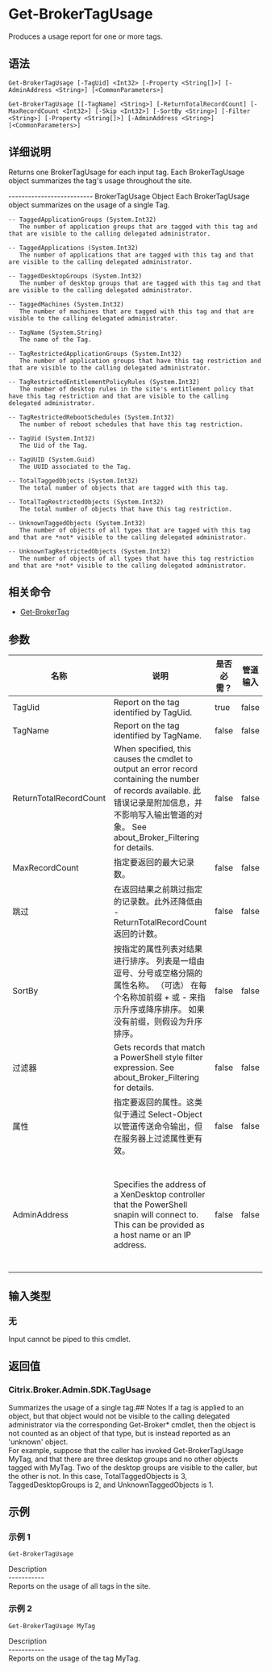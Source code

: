 # Get-BrokerTagUsage

Produces a usage report for one or more tags.

## 语法

    Get-BrokerTagUsage [-TagUid] <Int32> [-Property <String[]>] [-AdminAddress <String>] [<CommonParameters>]
    
    Get-BrokerTagUsage [[-TagName] <String>] [-ReturnTotalRecordCount] [-MaxRecordCount <Int32>] [-Skip <Int32>] [-SortBy <String>] [-Filter <String>] [-Property <String[]>] [-AdminAddress <String>] [<CommonParameters>]
    

## 详细说明

Returns one BrokerTagUsage for each input tag. Each BrokerTagUsage object summarizes the tag's usage throughout the site.

\---\---\---\---\---\---\---\----- BrokerTagUsage Object Each BrokerTagUsage object summarizes on the usage of a single Tag.

    -- TaggedApplicationGroups (System.Int32)
       The number of application groups that are tagged with this tag and that are visible to the calling delegated administrator.
    
    -- TaggedApplications (System.Int32)
       The number of applications that are tagged with this tag and that are visible to the calling delegated administrator.
    
    -- TaggedDesktopGroups (System.Int32)
       The number of desktop groups that are tagged with this tag and that are visible to the calling delegated administrator.
    
    -- TaggedMachines (System.Int32)
       The number of machines that are tagged with this tag and that are visible to the calling delegated administrator.
    
    -- TagName (System.String)
       The name of the Tag.
    
    -- TagRestrictedApplicationGroups (System.Int32)
       The number of application groups that have this tag restriction and that are visible to the calling delegated administrator.
    
    -- TagRestrictedEntitlementPolicyRules (System.Int32)
       The number of desktop rules in the site's entitlement policy that have this tag restriction and that are visible to the calling delegated administrator.
    
    -- TagRestrictedRebootSchedules (System.Int32)
       The number of reboot schedules that have this tag restriction.
    
    -- TagUid (System.Int32)
       The Uid of the Tag.
    
    -- TagUUID (System.Guid)
       The UUID associated to the Tag.
    
    -- TotalTaggedObjects (System.Int32)
       The total number of objects that are tagged with this tag.
    
    -- TotalTagRestrictedObjects (System.Int32)
       The total number of objects that have this tag restriction.
    
    -- UnknownTaggedObjects (System.Int32)
       The number of objects of all types that are tagged with this tag and that are *not* visible to the calling delegated administrator.
    
    -- UnknownTagRestrictedObjects (System.Int32)
       The number of objects of all types that have this tag restriction and that are *not* visible to the calling delegated administrator.
    

## 相关命令

- [Get-BrokerTag](Get-BrokerTag.html)

## 参数

| 名称                     | 说明                                                                                                                                                                               | 是否必需？ | 管道输入  | 默认值                                                                                    |
| ---------------------- | -------------------------------------------------------------------------------------------------------------------------------------------------------------------------------- | ----- | ----- | -------------------------------------------------------------------------------------- |
| TagUid                 | Report on the tag identified by TagUid.                                                                                                                                          | true  | false |                                                                                        |
| TagName                | Report on the tag identified by TagName.                                                                                                                                         | false | false |                                                                                        |
| ReturnTotalRecordCount | When specified, this causes the cmdlet to output an error record containing the number of records available. 此错误记录是附加信息，并不影响写入输出管道的对象。 See about_Broker_Filtering for details. | false | false | False                                                                                  |
| MaxRecordCount         | 指定要返回的最大记录数。                                                                                                                                                                     | false | false | 250                                                                                    |
| 跳过                     | 在返回结果之前跳过指定的记录数。此外还降低由 -ReturnTotalRecordCount 返回的计数。                                                                                                                            | false | false |                                                                                        |
| SortBy                 | 按指定的属性列表对结果进行排序。 列表是一组由逗号、分号或空格分隔的属性名称。 （可选） 在每个名称加前缀 + 或 - 来指示升序或降序排序。 如果没有前缀，则假设为升序排序。                                                                                         | false | false | 默认排序顺序是按名称或唯一标识符。                                                                      |
| 过滤器                    | Gets records that match a PowerShell style filter expression. See about_Broker_Filtering for details.                                                                          | false | false |                                                                                        |
| 属性                     | 指定要返回的属性。这类似于通过 Select-Object 以管道传送命令输出，但在服务器上过滤属性更有效。                                                                                                                           | false | false |                                                                                        |
| AdminAddress           | Specifies the address of a XenDesktop controller that the PowerShell snapin will connect to. This can be provided as a host name or an IP address.                               | false | false | Localhost. Once a value is provided by any cmdlet, this value will become the default. |

## 输入类型

### 无

Input cannot be piped to this cmdlet.

## 返回值

### Citrix.Broker.Admin.SDK.TagUsage

Summarizes the usage of a single tag.## Notes If a tag is applied to an object, but that object would not be visible to the calling delegated administrator via the corresponding Get-Broker* cmdlet, then the object is not counted as an object of that type, but is instead reported as an 'unknown' object.  
For example, suppose that the caller has invoked Get-BrokerTagUsage MyTag, and that there are three desktop groups and no other objects tagged with MyTag. Two of the desktop groups are visible to the caller, but the other is not. In this case, TotalTaggedObjects is 3, TaggedDesktopGroups is 2, and UnknownTaggedObjects is 1.

## 示例

### 示例 1

    Get-BrokerTagUsage
    

Description  
\---\---\-----  
Reports on the usage of all tags in the site.

### 示例 2

    Get-BrokerTagUsage MyTag
    

Description  
\---\---\-----  
Reports on the usage of the tag MyTag.
